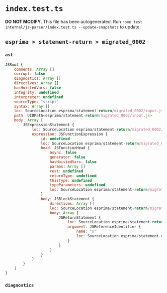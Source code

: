 # `index.test.ts`

**DO NOT MODIFY**. This file has been autogenerated. Run `rome test internal/js-parser/index.test.ts --update-snapshots` to update.

## `esprima > statement-return > migrated_0002`

### `ast`

```javascript
JSRoot {
	comments: Array []
	corrupt: false
	diagnostics: Array []
	directives: Array []
	hasHoistedVars: false
	integrity: undefined
	interpreter: undefined
	sourceType: "script"
	syntax: Array []
	loc: SourceLocation esprima/statement-return/migrated_0002/input.js 1:0-2:0
	path: UIDPath<esprima/statement-return/migrated_0002/input.js>
	body: Array [
		JSExpressionStatement {
			loc: SourceLocation esprima/statement-return/migrated_0002/input.js 1:0-1:25
			expression: JSFunctionExpression {
				id: undefined
				loc: SourceLocation esprima/statement-return/migrated_0002/input.js 1:1-1:24
				head: JSFunctionHead {
					async: false
					generator: false
					hasHoistedVars: false
					params: Array []
					rest: undefined
					returnType: undefined
					thisType: undefined
					typeParameters: undefined
					loc: SourceLocation esprima/statement-return/migrated_0002/input.js 1:9-1:11
				}
				body: JSBlockStatement {
					directives: Array []
					loc: SourceLocation esprima/statement-return/migrated_0002/input.js 1:11-1:24
					body: Array [
						JSReturnStatement {
							loc: SourceLocation esprima/statement-return/migrated_0002/input.js 1:13-1:22
							argument: JSReferenceIdentifier {
								name: "x"
								loc: SourceLocation esprima/statement-return/migrated_0002/input.js 1:20-1:21 (x)
							}
						}
					]
				}
			}
		}
	]
}
```

### `diagnostics`

```

```
